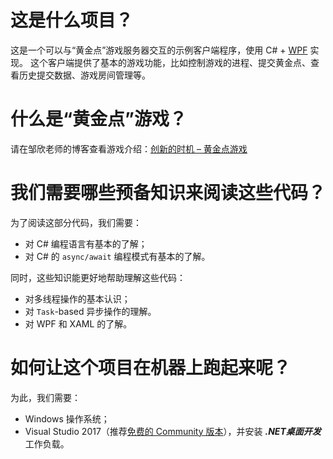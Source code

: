 # 这是什么项目？
这是一个可以与“黄金点”游戏服务器交互的示例客户端程序，使用 C# + [WPF](https://docs.microsoft.com/en-us/dotnet/framework/wpf/) 实现。
这个客户端提供了基本的游戏功能，比如控制游戏的进程、提交黄金点、查看历史提交数据、游戏房间管理等。

# 什么是“黄金点”游戏？
请在邹欣老师的博客查看游戏介绍：[创新的时机 – 黄金点游戏](https://blog.csdn.net/SoftwareTeacher/article/details/25794525)

# 我们需要哪些预备知识来阅读这些代码？
为了阅读这部分代码，我们需要：
- 对 C# 编程语言有基本的了解；
- 对 C# 的 `async/await` 编程模式有基本的了解。

同时，这些知识能更好地帮助理解这些代码：
- 对多线程操作的基本认识；
- 对 `Task`-based 异步操作的理解。
- 对 WPF 和 XAML 的了解。

# 如何让这个项目在机器上跑起来呢？
为此，我们需要：
- Windows 操作系统；
- Visual Studio 2017（推荐[免费的 Community 版本](https://visualstudio.microsoft.com/zh-hans/vs/community/)），并安装 ***.NET桌面开发*** 工作负载。
